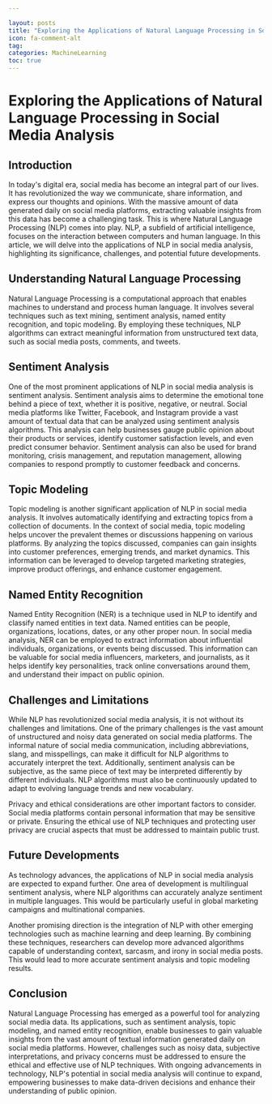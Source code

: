 ```yaml
---

layout: posts
title: "Exploring the Applications of Natural Language Processing in Social Media Analysis"
icon: fa-comment-alt
tag:      
categories: MachineLearning
toc: true
---
```




# Exploring the Applications of Natural Language Processing in Social Media Analysis

## Introduction
In today's digital era, social media has become an integral part of our lives. It has revolutionized the way we communicate, share information, and express our thoughts and opinions. With the massive amount of data generated daily on social media platforms, extracting valuable insights from this data has become a challenging task. This is where Natural Language Processing (NLP) comes into play. NLP, a subfield of artificial intelligence, focuses on the interaction between computers and human language. In this article, we will delve into the applications of NLP in social media analysis, highlighting its significance, challenges, and potential future developments.

## Understanding Natural Language Processing
Natural Language Processing is a computational approach that enables machines to understand and process human language. It involves several techniques such as text mining, sentiment analysis, named entity recognition, and topic modeling. By employing these techniques, NLP algorithms can extract meaningful information from unstructured text data, such as social media posts, comments, and tweets.

## Sentiment Analysis
One of the most prominent applications of NLP in social media analysis is sentiment analysis. Sentiment analysis aims to determine the emotional tone behind a piece of text, whether it is positive, negative, or neutral. Social media platforms like Twitter, Facebook, and Instagram provide a vast amount of textual data that can be analyzed using sentiment analysis algorithms. This analysis can help businesses gauge public opinion about their products or services, identify customer satisfaction levels, and even predict consumer behavior. Sentiment analysis can also be used for brand monitoring, crisis management, and reputation management, allowing companies to respond promptly to customer feedback and concerns.

## Topic Modeling
Topic modeling is another significant application of NLP in social media analysis. It involves automatically identifying and extracting topics from a collection of documents. In the context of social media, topic modeling helps uncover the prevalent themes or discussions happening on various platforms. By analyzing the topics discussed, companies can gain insights into customer preferences, emerging trends, and market dynamics. This information can be leveraged to develop targeted marketing strategies, improve product offerings, and enhance customer engagement.

## Named Entity Recognition
Named Entity Recognition (NER) is a technique used in NLP to identify and classify named entities in text data. Named entities can be people, organizations, locations, dates, or any other proper noun. In social media analysis, NER can be employed to extract information about influential individuals, organizations, or events being discussed. This information can be valuable for social media influencers, marketers, and journalists, as it helps identify key personalities, track online conversations around them, and understand their impact on public opinion.

## Challenges and Limitations
While NLP has revolutionized social media analysis, it is not without its challenges and limitations. One of the primary challenges is the vast amount of unstructured and noisy data generated on social media platforms. The informal nature of social media communication, including abbreviations, slang, and misspellings, can make it difficult for NLP algorithms to accurately interpret the text. Additionally, sentiment analysis can be subjective, as the same piece of text may be interpreted differently by different individuals. NLP algorithms must also be continuously updated to adapt to evolving language trends and new vocabulary.

Privacy and ethical considerations are other important factors to consider. Social media platforms contain personal information that may be sensitive or private. Ensuring the ethical use of NLP techniques and protecting user privacy are crucial aspects that must be addressed to maintain public trust.

## Future Developments
As technology advances, the applications of NLP in social media analysis are expected to expand further. One area of development is multilingual sentiment analysis, where NLP algorithms can accurately analyze sentiment in multiple languages. This would be particularly useful in global marketing campaigns and multinational companies.

Another promising direction is the integration of NLP with other emerging technologies such as machine learning and deep learning. By combining these techniques, researchers can develop more advanced algorithms capable of understanding context, sarcasm, and irony in social media posts. This would lead to more accurate sentiment analysis and topic modeling results.

## Conclusion
Natural Language Processing has emerged as a powerful tool for analyzing social media data. Its applications, such as sentiment analysis, topic modeling, and named entity recognition, enable businesses to gain valuable insights from the vast amount of textual information generated daily on social media platforms. However, challenges such as noisy data, subjective interpretations, and privacy concerns must be addressed to ensure the ethical and effective use of NLP techniques. With ongoing advancements in technology, NLP's potential in social media analysis will continue to expand, empowering businesses to make data-driven decisions and enhance their understanding of public opinion.